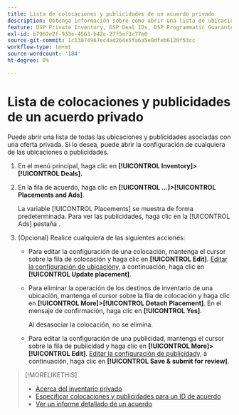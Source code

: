 ```yaml
---
title: Lista de colocaciones y publicidades de un acuerdo privado
description: Obtenga información sobre cómo abrir una lista de ubicaciones y publicidades asociadas a una oferta privada.
feature: DSP Private Inventory, DSP Deal IDs, DSP Programmatic Guaranteed Deals
exl-id: b7962e2f-933e-4563-b42c-27f5ef3c77e0
source-git-commit: 1c13874967ec4ad264e5fa6a5e0dfeb6120f53cc
workflow-type: tm+mt
source-wordcount: '184'
ht-degree: 0%

---
```


# Lista de colocaciones y publicidades de un acuerdo privado

Puede abrir una lista de todas las ubicaciones y publicidades asociadas con una oferta privada. Si lo desea, puede abrir la configuración de cualquiera de las ubicaciones o publicidades.

1. En el menú principal, haga clic en **[!UICONTROL Inventory]> [!UICONTROL Deals].**

1. En la fila de acuerdo, haga clic en  **[!UICONTROL ...]>[!UICONTROL Placements and Ads]**.

   La variable [!UICONTROL Placements] se muestra de forma predeterminada. Para ver las publicidades, haga clic en la [!UICONTROL Ads] pestaña .

1. (Opcional) Realice cualquiera de las siguientes acciones:

   * Para editar la configuración de una colocación, mantenga el cursor sobre la fila de colocación y haga clic en **[!UICONTROL Edit]**. [Editar la configuración de ubicación](/help/dsp/campaign-management/placements/placement-settings.md)y, a continuación, haga clic en **[!UICONTROL Update placement]**.

   * Para eliminar la operación de los destinos de inventario de una ubicación, mantenga el cursor sobre la fila de colocación y haga clic en **[!UICONTROL More]>[!UICONTROL Detach Placement]**. En el mensaje de confirmación, haga clic en **[!UICONTROL Yes]**.

      Al desasociar la colocación, no se elimina.

   * Para editar la configuración de una publicidad, mantenga el cursor sobre la fila de publicidad y haga clic en **[!UICONTROL More]>[!UICONTROL Edit]**. [Editar la configuración de publicidad](/help/dsp/campaign-management/ads/ad-edit.md)y, a continuación, haga clic en **[!UICONTROL Save & submit for review]**.

>[!MORELIKETHIS]
>
>* [Acerca del inventario privado](private-inventory-about.md)
>* [Especificar colocaciones y publicidades para un ID de acuerdo](deal-id-attach-placements.md)
>* [Ver un informe detallado de un acuerdo](deal-view-report.md)

